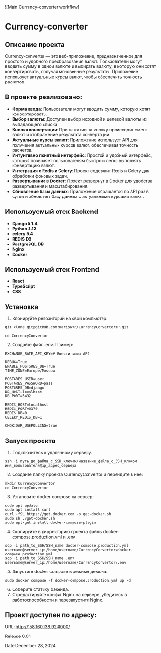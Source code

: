 ![Main Currency-converter workflow]
# Currency-converter

## Описание проекта

Currency-converter — это веб-приложение, предназначенное для простого и удобного преобразования валют. Пользователи могут вводить сумму в одной валюте и выбирать валюту, в которую они хотят конвертировать, получая мгновенные результаты. Приложение использует актуальные курсы валют, чтобы обеспечить точность расчетов.

## В проекте реализовано:

- **Форма ввода**: Пользователи могут вводить сумму, которую хотят конвертировать.
- **Выбор валюты**: Доступен выбор исходной и целевой валюты из выпадающего списка.
- **Кнопка конвертации**: При нажатии на кнопку происходит смена валют и отображение результата конвертации.
- **Актуальные курсы валют**: Приложение использует API для получения актуальных курсов валют, обеспечивая точность расчетов.
- **Интуитивно понятный интерфейс**: Простой и удобный интерфейс, который позволяет пользователям быстро и легко выполнять конвертацию валют.
- **Интеграция с Redis и Celery**: Проект содержит Redis и Celery для обработки фоновых задач.
- **Развертывание в Docker**: Проект развернут в Docker для удобства развертывания и масштабирования.
- **Обновление базы данных**: Приложение обращается по API раз в сутки и обновляет базу данных с актуальными курсами валют.

## Используемый стек Backend

* **Django 5.1.4**
* **Python 3.12**
* **celery 5.4**
* **REDIS DB**
* **PostgreSQL DB**
* **Nginx**
* **Docker**

## Используемый стек Frontend

* **React**
* **TypeScript**
* **CSS**

## Установка

1. Клонируйте репозиторий на свой компьютер:

```
git clone git@github.com:HarisNvr/CurrencyConvertorYP.git
```
```
cd CurrencyConvertor
```
2. Создайте файл .env. Пример:
```
EXCHANGE_RATE_API_KEY=# Ввести ключ API

DEBUG=True
ENABLE_POSTGRES_DB=True
TIME_ZONE=Europe/Moscow

POSTGRES_USER=user
POSTGRES_PASSWORD=pass
POSTGRES_DB=django
DB_HOST=localhost
DB_PORT=5432

REDIS_HOST=localhost
REDIS_PORT=6379
REDIS_DB=0
CELERY_REDIS_DB=1

CHOKIDAR_USEPOLLING=true
```
## Запуск проекта

1. Подключитесь к удаленному серверу.
```
ssh -i путь_до_файла_с_SSH_ключом/название_файла_с_SSH_ключом имя_пользователя@ip_адрес_сервера 
```
2. Cоздайте папку проекта CurrencyConvertor и перейдите в неё:
```
mkdir CurrencyConvertor
cd CurrencyConvertor
```
3. Установите docker compose на сервер:
```
sudo apt update
sudo apt install curl
curl -fSL https://get.docker.com -o get-docker.sh
sudo sh ./get-docker.sh
sudo apt-get install docker-compose-plugin
```
4. Скопируйте в дирректорию проекта файлы docker-compose.production.yml и .env
```
scp -i path_to_SSH/SSH_name docker-compose.production.yml username@server_ip:/home/username/CurrencyConvertor/docker-compose.production.yml
scp -i path_to_SSH/SSH_name .env username@server_ip:/home/username/CurrencyConvertor/.env
```
5. Запустите docker compose в режиме демона:
```
sudo docker compose -f docker-compose.production.yml up -d
```
6. Cоберите статику бэкенда.
7. Отредактируйте конфиг Nginx на сервере, убедитесь в работоспособности и перезапустите Nginx.

## Проект доступен по адресу: 

URL: http://158.160.138.92:8000/

Release
0.0.1

Date
December 28, 2024
